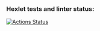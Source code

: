 ### Hexlet tests and linter status:
[![Actions Status](https://github.com/OrionApplePie/frontend-project-lvl2/workflows/hexlet-check/badge.svg)](https://github.com/OrionApplePie/frontend-project-lvl2/actions)